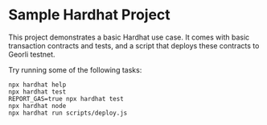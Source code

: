 # Sample Hardhat Project

This project demonstrates a basic Hardhat use case. It comes with basic transaction contracts and tests, and a script that deploys these contracts to Georli testnet.

Try running some of the following tasks:

```shell
npx hardhat help
npx hardhat test
REPORT_GAS=true npx hardhat test
npx hardhat node
npx hardhat run scripts/deploy.js
```
